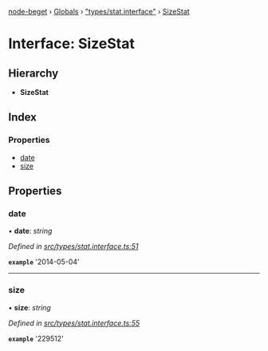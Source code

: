 [node-beget](../README.md) › [Globals](../globals.md) › ["types/stat.interface"](../modules/_types_stat_interface_.md) › [SizeStat](_types_stat_interface_.sizestat.md)

# Interface: SizeStat

## Hierarchy

* **SizeStat**

## Index

### Properties

* [date](_types_stat_interface_.sizestat.md#date)
* [size](_types_stat_interface_.sizestat.md#size)

## Properties

###  date

• **date**: *string*

*Defined in [src/types/stat.interface.ts:51](https://github.com/olehcambel/node-beget/blob/f128411/src/types/stat.interface.ts#L51)*

**`example`** '2014-05-04'

___

###  size

• **size**: *string*

*Defined in [src/types/stat.interface.ts:55](https://github.com/olehcambel/node-beget/blob/f128411/src/types/stat.interface.ts#L55)*

**`example`** '229512'
